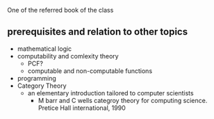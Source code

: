 One of the referred book of the class

## prerequisites and relation to other topics
- mathematical logic
- computability and comlexity theory
  - PCF?
  - computable and non-computable functions
- programming
- Category Theory
  - an elementary introduction tailored to computer scientists
    - M barr and C wells categroy theory for computing science. Pretice Hall international, 1990